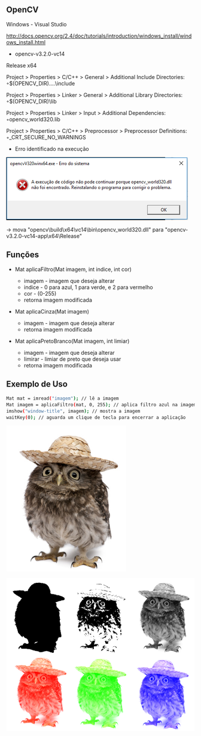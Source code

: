 ## OpenCV

Windows - Visual Studio

http://docs.opencv.org/2.4/doc/tutorials/introduction/windows_install/windows_install.html

- opencv-v3.2.0-vc14

Release x64

 Project > Properties > C/C++ > General > Additional Include Directories:
◦$(OPENCV_DIR)\..\..\include

 Project > Properties > Linker > General > Additional Library Directories:
◦$(OPENCV_DIR)\lib

 Project > Properties > Linker > Input > Additional Dependencies:
◦opencv_world320.lib

 Project > Properties > C/C++ > Preprocessor > Preprocessor Definitions:
◦_CRT_SECURE_NO_WARNINGS

- Erro identificado na execução

![](erro-opencv_world320.dll.PNG)

-> mova "opencv\build\x64\vc14\bin\opencv_world320.dll" para "opencv-v3.2.0-vc14-app\x64\Release"

## Funções
* Mat aplicaFiltro(Mat imagem, int indice, int cor)
  * imagem - imagem que deseja alterar
  * indice - 0 para azul, 1 para verde, e 2 para vermelho
  * cor - (0-255)
  * retorna imagem modificada
  
* Mat aplicaCinza(Mat imagem)
  * imagem - imagem que deseja alterar
  * retorna imagem modificada
  
* Mat aplicaPretoBranco(Mat imagem, int limiar)
  * imagem - imagem que deseja alterar
  * limirar - limiar de preto que deseja usar
  * retorna imagem modificada

## Exemplo de Uso
```sh
Mat mat = imread("imagem"); // lê a imagem
Mat imagem = aplicaFiltro(mat, 0, 255); // aplica filtro azul na imagem
imshow("window-title", imagem); // mostra a imagem
waitKey(0); // aguarda um clique de tecla para encerrar a aplicação
```
![](random-image.jpg)

![](exemplos.PNG)
